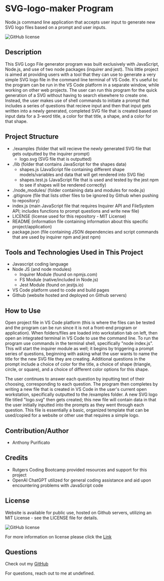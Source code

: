 # SVG-logo-maker Program
Node.js command line application that accepts user input to generate new SVG logo files based on a prompt and user inputs.

![GitHub license](https://img.shields.io/badge/License-MIT-brightgreen.svg)

## Description
This SVG Logo File generator program was built exclusively with JavaScript, Node.js, and use of two node packages (inquirer and jest). This little project is aimed at providing users with a tool that they can use to generate a very simple SVG logo file in the command line terminal of VS Code. It's useful bc the program can be run in the VS Code platform in a separate window, while working on other web projects. The user can run this program for the quick generation of a SVG without having to search elsewhere to create one. Instead, the user makes use of shell commands to initiate a prompt that includes a series of questions that recieve input and then that input gets written into a newly generated, completed SVG file that is created based on input data for a 3-word title, a color for that title, a shape, and a color for that shape.

## Project Structure
- ./examples (folder that will recieve the newly generated SVG file that gets outputted by the inquirer prompt)
    - logo.svg (SVG file that is outputted)
- ./lib (folder that contains JavaScript for the shapes data)
    - shapes.js (JavaScript file containing different shape models/variables and data that will get rendered into SVG file)
    - shapes.test.js (JavaScript file that is used and tested by the jest npm to see if shapes will be rendered correctly)
- ./node_modules/ (folder containing data and modules for node.js)
- .gitignore (file that lists other files to be ignored by Github when pushing to repository)
- index.js (main JavaScript file that requires Inquirer API and FileSystem API; includes functions to prompt questions and write new file)
- LICENSE (license used for this repository - MIT License)
- README (information file containing information about this specific project/application)
- package.json (file containing JSON dependencies and script commands that are used by inquirer npm and jest npm)

## Tools and Technologies Used in This Project
- Javascript coding language
- Node JS (and node modules)
  - Inquirer Module (found on npmjs.com)
  - FS Module (native/included in Node.js)
  - Jest Module (found on jestjs.io)
- VS Code platform used to code and build pages
- Github (website hosted and deployed on Github servers)

## How to Use
Open project file in VS Code platform (this is where the files can be tested and the program can be run since it is not a front-end program or application). When folders/files are loaded into workstation tab on left, then open an integrated terminal in VS Code to use the command line. To run the program use commands in the terminal shell, specifically "node index.js". This will start the inquirer module as well; it begins by triggering a prompt series of questions, beginning with asking what the user wants to name the title for the new SVG file they are creating. Additional questions in the prompt include a choice of color for the title, a choice of shape (triangle, circle, or square), and a choice of different color options for this shape.

The user continues to answer each question by inputting text of their choosing, corresponding to each question. The program then completes by writing a new file that is created in VS Code in the user's current open workstation, specifically outputted to the /examples folder. A new SVG logo file titled "logo.svg" then gets created; this new file will contain data in that the user initially inputted into the prompts as they went through each question. This file is essentially a basic, organized template that can be used/copied for a website or other use that requires a simple logo.


## Contribution/Author
- Anthony Purificato


## Credits
- Rutgers Coding Bootcamp provided resources and support for this project
- OpenAI ChatGPT utilized for general coding assistance and aid upon encountering problems with JavaScript code


## License
Website is available for public use, hosted on Github servers, utilizing an MIT License - see the LICENSE file for details.

![GitHub license](https://img.shields.io/badge/License-MIT-brightgreen.svg)
  
For more information on license please click the [Link](https://opensource.org/licenses/MIT)

## Questions
Check out my [GitHub](https://github.com/apurificato) 
  
For questions, reach out to me at undefined.